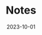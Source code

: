---
title: "Notes"
date: 2023-10-01
summary: "A collection of sorts of thoughts and articles at different development stages"
---